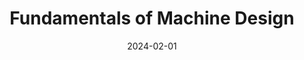 ---
layout: post
date: 2024-02-01
inline: true
title: Fundamentals of Machine Design
university: Politecnico di Torino
semester: Fall&nbsp;2024
past: false
teachers:
    - R. Ciardiello
    - A. Ciampaglia
external_page: https://didattica.polito.it/pls/portal30/gap.pkg_guide.viewGap?p_cod_ins=02SXJLI&p_a_acc=2024&p_header=S&p_lang=IT&multi=N
---